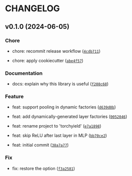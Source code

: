 # CHANGELOG



## v0.1.0 (2024-06-05)

### Chore

* chore: recommit release workflow ([`4cdb711`](https://github.com/kalekundert/torchyield/commit/4cdb711c6f974e4567bba551736701872df42d17))

* chore: apply cookiecutter ([`abe4f57`](https://github.com/kalekundert/torchyield/commit/abe4f57b742d14a1445ad81e623f70fb3fc7d128))

### Documentation

* docs: explain why this library is useful ([`f208c68`](https://github.com/kalekundert/torchyield/commit/f208c68522fe917701be7f8446210668f42be542))

### Feature

* feat: support pooling in dynamic factories ([`d639d0b`](https://github.com/kalekundert/torchyield/commit/d639d0be893aa836da68b17e0f5369b9ed987b8f))

* feat: add dynamically-generated layer factories ([`0052046`](https://github.com/kalekundert/torchyield/commit/005204632e36ac2b9487109ed2f15844ab85688e))

* feat: rename project to &#39;torchyield&#39; ([`e7a1898`](https://github.com/kalekundert/torchyield/commit/e7a1898085062758c2eeb00bae87e9ba07562730))

* feat: skip ReLU after last layer in MLP ([`bb70ce2`](https://github.com/kalekundert/torchyield/commit/bb70ce2d3bd3dccf7db4cd85accf29ef1126b809))

* feat: initial commit ([`38a7a77`](https://github.com/kalekundert/torchyield/commit/38a7a77dd33d538863840b002b391dfc892efd12))

### Fix

* fix: restore the  option ([`f3a2581`](https://github.com/kalekundert/torchyield/commit/f3a25817b1b95f0ed33fd6f8f8e14ef9be3587c7))
